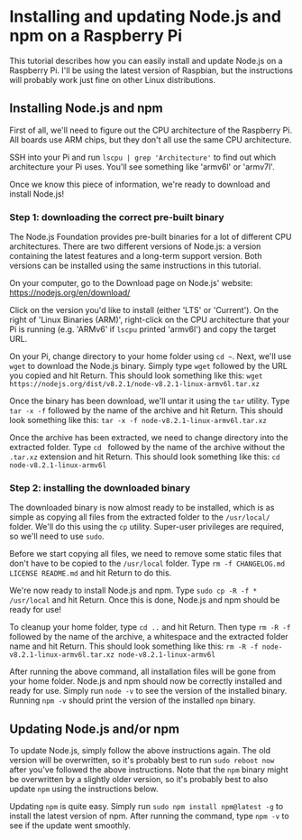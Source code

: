 # Installing and updating Node.js and npm on a Raspberry Pi
This tutorial describes how you can easily install and update Node.js on a Raspberry Pi.
I'll be using the latest version of Raspbian, but the instructions will probably work just fine on other Linux distributions.

## Installing Node.js and npm
First of all, we'll need to figure out the CPU architecture of the Raspberry Pi.
All boards use ARM chips, but they don't all use the same CPU architecture.

SSH into your Pi and run `lscpu | grep 'Architecture'` to find out which architecture your Pi uses. You'll see something like 'armv6l' or 'armv7l'.

Once we know this piece of information, we're ready to download and install Node.js!

### Step 1: downloading the correct pre-built binary
The Node.js Foundation provides pre-built binaries for a lot of different CPU architectures.
There are two different versions of Node.js: a version containing the latest features and a long-term support version. Both versions can be installed using the same instructions in this tutorial.

On your computer, go to the Download page on Node.js' website:
https://nodejs.org/en/download/

Click on the version you'd like to install (either 'LTS' or 'Current').
On the right of 'Linux Binaries (ARM)', right-click on the CPU architecture that your Pi is running (e.g. 'ARMv6' if `lscpu` printed 'armv6l') and copy the target URL.

On your Pi, change directory to your home folder using `cd ~`.
Next, we'll use `wget` to download the Node.js binary. Simply type `wget` followed by the URL you copied and hit Return. This should look something like this:
`wget https://nodejs.org/dist/v8.2.1/node-v8.2.1-linux-armv6l.tar.xz`

Once the binary has been download, we'll untar it using the `tar` utility. Type `tar -x -f` followed by the name of the archive and hit Return. This should look something like this: `tar -x -f node-v8.2.1-linux-armv6l.tar.xz`

Once the archive has been extracted, we need to change directory into the extracted folder. Type `cd ` followed by the name of the archive without the `.tar.xz` extension and hit Return. This should look something like this: `cd node-v8.2.1-linux-armv6l`

### Step 2: installing the downloaded binary
The downloaded binary is now almost ready to be installed, which is as simple as copying all files from the extracted folder to the `/usr/local/` folder. We'll do this using the `cp` utility. Super-user privileges are required, so we'll need to use `sudo`.

Before we start copying all files, we need to remove some static files that don't have to be copied to the `/usr/local` folder. Type `rm -f CHANGELOG.md LICENSE README.md` and hit Return to do this.

We're now ready to install Node.js and npm. Type `sudo cp -R -f * /usr/local` and hit Return. Once this is done, Node.js and npm should be ready for use!

To cleanup your home folder, type `cd ..` and hit Return. Then type `rm -R -f` followed by the name of the archive, a whitespace and the extracted folder name and hit Return. This should look something like this: `rm -R -f node-v8.2.1-linux-armv6l.tar.xz node-v8.2.1-linux-armv6l`

After running the above command, all installation files will be gone from your home folder.
Node.js and npm should now be correctly installed and ready for use. Simply run `node -v` to see the version of the installed binary. Running `npm -v` should print the version of the installed `npm` binary.

## Updating Node.js and/or npm
To update Node.js, simply follow the above instructions again. The old version will be overwritten, so it's probably best to run `sudo reboot now` after you've followed the above instructions. Note that the `npm` binary might be overwritten by a slightly older version, so it's probably best to also update `npm` using the instructions below.

Updating `npm` is quite easy. Simply run `sudo npm install npm@latest -g` to install the latest version of npm. After running the command, type `npm -v` to see if the update went smoothly.
